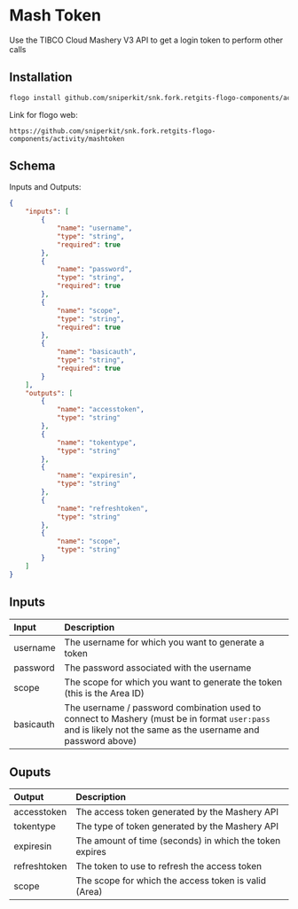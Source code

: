 # Mash Token

Use the TIBCO Cloud Mashery V3 API to get a login token to perform other calls

## Installation

```bash
flogo install github.com/sniperkit/snk.fork.retgits-flogo-components/activity/mashtoken
```
Link for flogo web:
```
https://github.com/sniperkit/snk.fork.retgits-flogo-components/activity/mashtoken
```

## Schema
Inputs and Outputs:

```json
{
    "inputs": [
        {
            "name": "username",
            "type": "string",
            "required": true
        },
        {
            "name": "password",
            "type": "string",
            "required": true
        },
        {
            "name": "scope",
            "type": "string",
            "required": true
        },
        {
            "name": "basicauth",
            "type": "string",
            "required": true
        }
    ],
    "outputs": [
        {
            "name": "accesstoken",
            "type": "string"
        },
        {
            "name": "tokentype",
            "type": "string"
        },
        {
            "name": "expiresin",
            "type": "string"
        },
        {
            "name": "refreshtoken",
            "type": "string"
        },
        {
            "name": "scope",
            "type": "string"
        }
    ]
}
```
## Inputs
| Input     | Description    |
|:----------|:---------------|
| username  | The username for which you want to generate a token |
| password  | The password associated with the username |
| scope     | The scope for which you want to generate the token (this is the Area ID) |
| basicauth | The username / password combination used to connect to Mashery (must be in format `user:pass` and is likely not the same as the username and password above) |

## Ouputs
| Output       | Description                                             |
|:-------------|:--------------------------------------------------------|
| accesstoken  | The access token generated by the Mashery API           |
| tokentype    | The type of token generated by the Mashery API          |
| expiresin    | The amount of time (seconds) in which the token expires |
| refreshtoken | The token to use to refresh the access token            |
| scope        | The scope for which the access token is valid (Area)    |